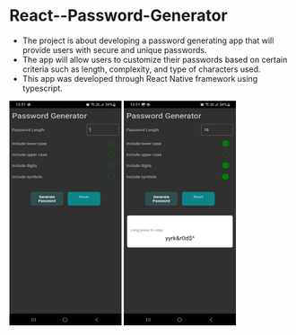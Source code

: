 # React--Password-Generator

- The project is about developing a password generating app that will provide users with secure and unique passwords.
- The app will allow users to customize their passwords based on certain criteria such as length, complexity, and type of characters used.
- This app was developed through React Native framework using typescript.


<img src="https://github.com/Kausalyaannam13/React--Password-Generator/blob/main/SS1.jpg?raw=true" alt="" width="200" height="400" /> <img src="https://github.com/Kausalyaannam13/React--Password-Generator/blob/main/SS2.jpg?raw=true" alt="" width="200" height="400" />
